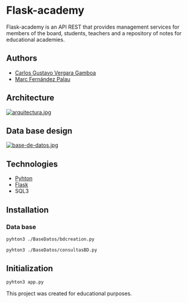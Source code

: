 # Flask-academy
Flask-academy is an API REST that provides management services for members of the board, students, teachers and a repository of notes for educational academies.

## Authors

* [Carlos Gustavo Vergara Gamboa](https://github.com/Gustavove/)
* [Marc Fernández Palau](https://github.com/marcfpalau)

## Architecture

[![arquitectura.jpg](https://i.postimg.cc/MH5p1XPp/arquitectura.jpg)](https://postimg.cc/jnWTbqYp)

## Data base design

[![base-de-datos.jpg](https://i.postimg.cc/D0mFt5f1/base-de-datos.jpg)](https://postimg.cc/0KgLSYwN)

## Technologies

* [Pyhton](https://www.python.org/downloads/)
* [Flask](https://flask.palletsprojects.com/en/2.1.x/)
* SQL3

## Installation


### Data base

```bash
pyhton3 ./BaseDatos/bdcreation.py
```

```bash
pyhton3 ./BaseDatos/consultasBD.py
```

## Initialization

```bash
pyhton3 app.py
```

This project was created for educational purposes.
